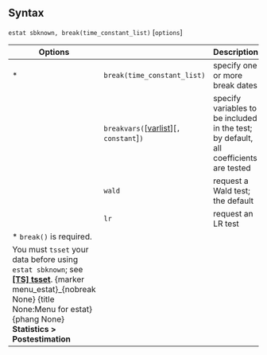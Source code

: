 ## Syntax

`estat sbknown, break(time_constant_list)` \[`options`\]

| Options                                                                                                                                                                                                                                                                                                      |                                                                                                                  | Description                                                                           |
|--------------------------------------------------------------------------------------------------------------------------------------------------------------------------------------------------------------------------------------------------------------------------------------------------------------|------------------------------------------------------------------------------------------------------------------|---------------------------------------------------------------------------------------|
| \*                                                                                                                                                                                                                                                                                                           | `break(time_constant_list)`                                                                                      | specify one or more break dates                                                       |
|                                                                                                                                                                                                                                                                                                              | `breakvars(`\[[varlist](http://www.stata.com/help.cgi?varlist)\]\[`, constant`\]`)` | specify variables to be included in the test; by default, all coefficients are tested |
|                                                                                                                                                                                                                                                                                                              | `wald`                                                                                                           | request a Wald test; the default                                                      |
|                                                                                                                                                                                                                                                                                                              | `lr`                                                                                                             | request an LR test                                                                    |
| \* `break()` is required.                                                                                                                                                                                                                                                                                    |                                                                                                                  |                                                                                       |
| You must `tsset` your data before using `estat sbknown`; see [<strong>[TS] tsset</strong>](http://www.stata.com/help.cgi?tsset). <span options="menu_estat">{marker menu\_estat}_{nobreak None} {title None:Menu for estat} {phang None} **Statistics &gt; Postestimation** |                                                                                                                  |                                                                                       |
